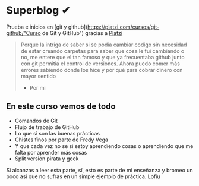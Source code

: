 # Superblog ✔
Prueba e inicios en [git y github](https://platzi.com/cursos/git-github/"Curso de Git y GitHub") gracias a [Platzi](https://platzi.com/"Platzi")
>Porque la intriga de saber si se podía cambiar codigo sin necesidad de estar creando carpetas para saber que cosa le fui cambiando o no, me entere que el tan famoso y que ya frecuentaba github junto con git permitia el control de versiones. Ahora puedo comer más errores sabiendo donde los hice y por qué para cobrar dinero con mayor sentido
> - Por mi

## En este curso vemos de todo
* Comandos de Git
* Flujo de trabajo de GitHub
* Lo que si son las buenas prácticas
* Chistes finos por parte de Fredy Vega
* Y que cada vez no se si estoy aprendiendo cosas o aprendiendo que me falta por aprender más cosas
* Split version pirata y geek

Si alcanzas a leer esta parte, sí, esto es parte de mi enseñanza y bromeo un poco así que no sufras en un simple ejemplo de práctica. Lofiu